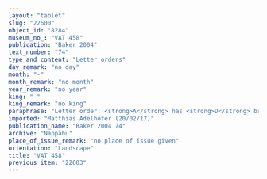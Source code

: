 ```yaml
---
layout: "tablet"
slug: "22600"
object_id: "8284"
museum_no_: "VAT 458"
publication: "Baker 2004"
text_number: "74"
type_and_content: "Letter orders"
day_remark: "no day"
month: "-"
month_remark: "no month"
year_remark: "no year"
king: "-"
king_remark: "no king"
paraphrase: "Letter order: <strong>A</strong> has <strong>D</strong> bring (<em>abālu</em> &Scaron;, <em>ul<sup>!</sup>-te-bi-lak-ku-nu-&scaron;i</em>) a letter to <strong>B<sub>1</sub></strong> and <strong>B<sub>2</sub></strong>, his fathers. He asks them to debit (<em>izuzzu</em> &Scaron;) his account with 2 kor of dates, which are booked as <em>pappasu</em> of I&scaron;hara, for the tithes (<em>e&scaron;r&ucirc;</em>) of <strong>C</strong>.<br /> &nbsp;<br /> <strong>A</strong> = Dihummu; <strong>B<sub>1</sub></strong> = Dādia; <strong>B<sub>2</sub></strong> = Bittānu; <strong>C</strong> = Erībāya/Nab&ucirc;-aplu-iddin; <strong>D</strong> = &Scaron;ellebu(/Iddin-Nab&ucirc;//Nappāhu)<br /> &nbsp;"
imported: "Matthias Adelhofer (20/02/17)"
publication_name: "Baker 2004 74"
archive: "Nappāhu"
place_of_issue_remark: "no place of issue given"
orientation: "Landscape"
title: "VAT 458"
previous_item: "22603"
---
```

